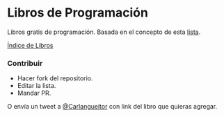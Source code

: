 Libros de Programación
======================
Libros gratis de programación. Basada en el concepto de esta [lista](https://github.com/vhf/free-programming-books).

[Índice de Libros](libros.md)


### Contribuir
* Hacer fork del repositorio.
* Editar la lista.
* Mandar PR.

O envía un tweet a [@Carlangueitor](https://twitter.com/Carlangueitor) con link del libro que quieras agregar.
